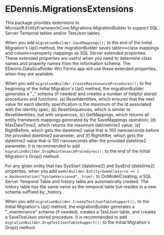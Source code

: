 # EDennis.MigrationsExtensions
This package provides extensions to Microsoft.EntityFrameworkCore.Migrations.MigrationBuilder to support SQL Server Temporal tables and/or TestJson tables.  

When you add ```migrationBuilder.SaveMappings();``` to the end of the Initial Migration's Up() method, the migrationBuilder saves table<->class mappings and column<->property mappings as SQL Server extended properties.  These extended properties are useful when you need to determine class names and property names from the information schema.  The EDennis.DataScaffolder Win Forms app will use these extended properties, when they are available.

When you add ```migrationBuilder.CreateMaintenanceProcedures();``` to the beginning of the Initial Migration's Up() method, the migrationBuilder generates a "_" schema (if needed) and creates a number of helpful stored procedures and functions: (a) ResetIdentities, which ensures that the next value for each identity specification is the maximum of the Id associated with the identity spec; (b) ResetSequences, which is similar to ResetIdentities, but with sequences; (c) GetMappings, which returns all entity framework mappings generated by the SaveMappings operation; (d) MaxDateTime2, which returns the maximum datimetime2 value; (e) RightBefore, which gets the datetime2 value that is 100 nanoseconds before the provided datetime2 parameter; and (f) RightAfter, which gets the datetime2 value that is 100 nanoseconds after the provided datetime2 parameter.  It is recommended to add ```migrationBuilder.DropMaintenanceProcedures();``` to the end of the Initial Migration's Drop() method.

For any given entity that has SysStart (datetime2) and SysEnd (datetime2) properties, when you add ```modelBuilder.Entity<SomeClass>(e => { e.HasAnnotation("SystemVersioned", true);``` to OnModelCreating, a SQL Server Temporal Table and history table are automatically created.  The history table has the same name as the temporal table but resides in a new schema suffixed by _history.

When you add ```migrationBuilder.CreateTestJsonTableSupport();``` to the Initial Migration's Up() method, the migrationBuilder generates a "_maintenance" schema (if needed), creates a TestJson table, and creates a SaveTestJson stored procedure.   It is recommended to add ```migrationBuilder.DropTestJsonTableSupport();``` to the Initial Migration's Drop() method.

